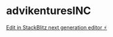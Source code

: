 # advikenturesINC

[Edit in StackBlitz next generation editor ⚡️](https://stackblitz.com/~/github.com/vishalukadv/advikenturesINC)